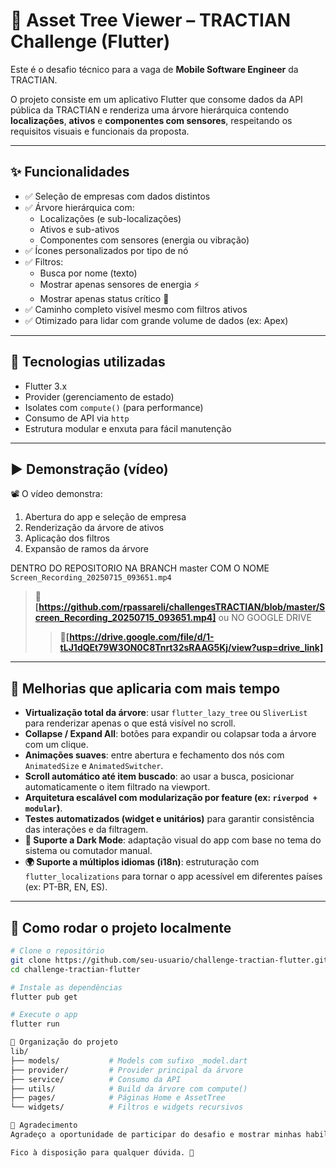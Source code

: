 # 📱 Asset Tree Viewer – TRACTIAN Challenge (Flutter)

Este é o desafio técnico para a vaga de **Mobile Software Engineer** da TRACTIAN.

O projeto consiste em um aplicativo Flutter que consome dados da API pública da TRACTIAN e renderiza uma árvore hierárquica contendo **localizações**, **ativos** e **componentes com sensores**, respeitando os requisitos visuais e funcionais da proposta.

---

## ✨ Funcionalidades

- ✅ Seleção de empresas com dados distintos
- ✅ Árvore hierárquica com:
    - Localizações (e sub-localizações)
    - Ativos e sub-ativos
    - Componentes com sensores (energia ou vibração)
- ✅ Ícones personalizados por tipo de nó
- ✅ Filtros:
    - Busca por nome (texto)
    - Mostrar apenas sensores de energia ⚡
    - Mostrar apenas status crítico 🔴
- ✅ Caminho completo visível mesmo com filtros ativos
- ✅ Otimizado para lidar com grande volume de dados (ex: Apex)

---

## 🧰 Tecnologias utilizadas

- Flutter 3.x
- Provider (gerenciamento de estado)
- Isolates com `compute()` (para performance)
- Consumo de API via `http`
- Estrutura modular e enxuta para fácil manutenção

---

## ▶️ Demonstração (vídeo)

📽️ O vídeo demonstra:

1. Abertura do app e seleção de empresa
2. Renderização da árvore de ativos
3. Aplicação dos filtros
4. Expansão de ramos da árvore

  DENTRO DO REPOSITORIO NA BRANCH master COM O NOME `Screen_Recording_20250715_093651.mp4`
> 🔗 **[https://github.com/rpassareli/challengesTRACTIAN/blob/master/Screen_Recording_20250715_093651.mp4]**
> ou NO GOOGLE DRIVE
> > 🔗**[https://drive.google.com/file/d/1-tLJ1dQEt79W3ON0C8Tnrt32sRAAG5Kj/view?usp=drive_link]**

---


## 🧠 Melhorias que aplicaria com mais tempo

- **Virtualização total da árvore**: usar `flutter_lazy_tree` ou `SliverList` para renderizar apenas o que está visível no scroll.
- **Collapse / Expand All**: botões para expandir ou colapsar toda a árvore com um clique.
- **Animações suaves**: entre abertura e fechamento dos nós com `AnimatedSize` e `AnimatedSwitcher`.
- **Scroll automático até item buscado**: ao usar a busca, posicionar automaticamente o item filtrado na viewport.
- **Arquitetura escalável com modularização por feature (ex: `riverpod + modular`)**.
- **Testes automatizados (widget e unitários)** para garantir consistência das interações e da filtragem.
- **🌙 Suporte a Dark Mode**: adaptação visual do app com base no tema do sistema ou comutador manual.
- **🌍 Suporte a múltiplos idiomas (i18n)**: estruturação com `flutter_localizations` para tornar o app acessível em diferentes países (ex: PT-BR, EN, ES).

---

## 🚀 Como rodar o projeto localmente

```bash
# Clone o repositório
git clone https://github.com/seu-usuario/challenge-tractian-flutter.git
cd challenge-tractian-flutter

# Instale as dependências
flutter pub get

# Execute o app
flutter run

📁 Organização do projeto
lib/
├── models/           # Models com sufixo _model.dart
├── provider/         # Provider principal da árvore
├── service/          # Consumo da API
├── utils/            # Build da árvore com compute()
├── pages/            # Páginas Home e AssetTree
└── widgets/          # Filtros e widgets recursivos

🤝 Agradecimento
Agradeço a oportunidade de participar do desafio e mostrar minhas habilidades com Flutter, estruturação limpa, foco em performance e UX.

Fico à disposição para qualquer dúvida. 🚀

